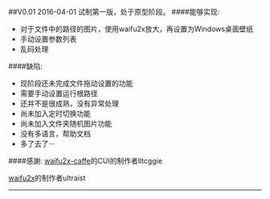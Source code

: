 ##V0.01 2016-04-01
试制第一版，处于原型阶段。
####能够实现:
* 对于文件中的路径的图片，使用waifu2x放大，再设置为Windows桌面壁纸
* 手动设置参数列表
* 乱码处理

####缺陷: 
* 现阶段还未完成文件拖动设置的功能
* 需要手动设置运行根路径
* 还并不是很成熟，没有异常处理
* 尚未加入定时切换功能
* 尚未加入文件夹随机图片功能
* 没有多语言，帮助文档
* 多了去了···

####感謝:
[waifu2x-caffe](https://github.com/lltcggie/waifu2x-caffe)的CUI的制作者lltcggie

[waifu2x](https://github.com/nagadomi/waifu2x)的制作者ultraist

***